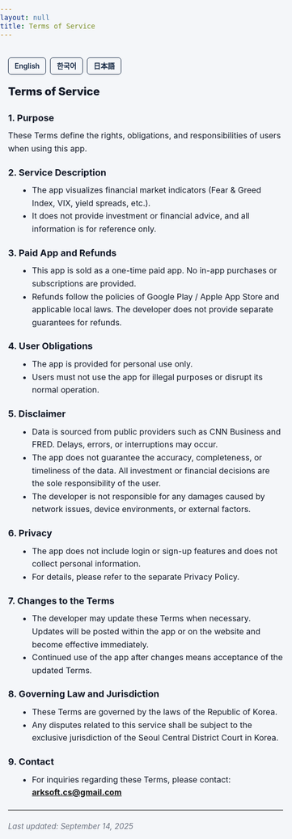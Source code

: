 ```yaml
---
layout: null
title: Terms of Service
---
```


<style>
  :root{
    --fg:#111827;         /* main text */
    --bg:#F4F6F9;         /* app background */
    --muted:#6b7280;      /* secondary text */
    --border:#d1d5db;     /* border */
    --card:#ffffff;       /* card background */
    --primary:#142743;    /* brand color */
  }

  html, body {
    margin:0; padding:0;
    background:var(--bg); color:var(--fg);
    font-family:-apple-system,BlinkMacSystemFont,"Segoe UI",Roboto,"Noto Sans","Apple SD Gothic Neo",sans-serif;
    line-height:1.6; font-size:16px;
    -webkit-font-smoothing:antialiased; text-rendering:optimizeLegibility;
  }
  main.doc {
    max-width: 720px; margin: 0 auto; padding: 20px 16px 48px;
  }

  .lang-switch {
    display:flex; gap:8px; margin-bottom:16px;
  }
  .lang-switch a {
    padding:5px 12px; border-radius:6px;
    border:1px solid var(--primary);
    color:var(--primary);
    font-size:14px; font-weight:600;
    text-decoration:none;
    transition: all .2s;
    background:var(--bg);
  }
  .lang-switch a:hover {
    background:var(--primary); color:white;
  }

  h1 {
    font-size: 22px; font-weight: 800; letter-spacing:-0.2px;
    margin: 6px 0 12px;
  }
  h2 {
    font-size: 18px; font-weight: 700; margin: 20px 0 8px;
  }
  p { margin: 0 0 12px; }
  ul { margin: 0 0 12px 20px; }
  hr { border:0; border-top:1px solid var(--border); margin:20px 0; }
  .updated { color:var(--muted); font-style:italic; font-size:.95rem; margin-top:16px; }
</style>

<main class="doc">

<div class="lang-switch">
  <a href="https://thinker89.github.io/docs_hub/project_market_mood/docs/tos_en.html">English</a>
  <a href="https://thinker89.github.io/docs_hub/project_market_mood/docs/tos_ko.html">한국어</a>
  <a href="https://thinker89.github.io/docs_hub/project_market_mood/docs/tos_ja.html">日本語</a>
</div>

# Terms of Service

## 1. Purpose
These Terms define the rights, obligations, and responsibilities of users when using this app.

## 2. Service Description
- The app visualizes financial market indicators (Fear &amp; Greed Index, VIX, yield spreads, etc.).  
- It does not provide investment or financial advice, and all information is for reference only.  

## 3. Paid App and Refunds
- This app is sold as a one-time paid app. No in-app purchases or subscriptions are provided.  
- Refunds follow the policies of Google Play / Apple App Store and applicable local laws. The developer does not provide separate guarantees for refunds.  

## 4. User Obligations
- The app is provided for personal use only.  
- Users must not use the app for illegal purposes or disrupt its normal operation.  

## 5. Disclaimer
- Data is sourced from public providers such as CNN Business and FRED. Delays, errors, or interruptions may occur.  
- The app does not guarantee the accuracy, completeness, or timeliness of the data. All investment or financial decisions are the sole responsibility of the user.  
- The developer is not responsible for any damages caused by network issues, device environments, or external factors.  

## 6. Privacy
- The app does not include login or sign-up features and does not collect personal information.  
- For details, please refer to the separate Privacy Policy.  

## 7. Changes to the Terms
- The developer may update these Terms when necessary. Updates will be posted within the app or on the website and become effective immediately.  
- Continued use of the app after changes means acceptance of the updated Terms.  

## 8. Governing Law and Jurisdiction
- These Terms are governed by the laws of the Republic of Korea.  
- Any disputes related to this service shall be subject to the exclusive jurisdiction of the Seoul Central District Court in Korea.  

## 9. Contact
- For inquiries regarding these Terms, please contact:  
**arksoft.cs@gmail.com**

<hr />
<div class="updated">Last updated: September 14, 2025</div>

</main>
